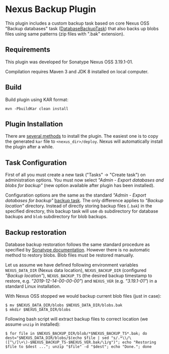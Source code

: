 # Nexus Backup Plugin

This plugin includes a custom backup task based on core Nexus OSS "Backup databases" task ([DatabaseBackupTask](https://github.com/sonatype/nexus-public/blob/master/components/nexus-core/src/main/java/org/sonatype/nexus/internal/backup/DatabaseBackupTask.java)) that also backs up blobs files using same patterns (zip files with ".bak" extension).

## Requirements

This plugin was developed for Sonatype Nexus OSS 3.19.1-01. 

Compilation requires Maven 3 and JDK 8 installed on local computer.

## Build 

Build plugin using KAR format:

```
mvn -PbuildKar clean install
```

## Plugin Installation

There are [several methods](https://sonatype-nexus-community.github.io/nexus-development-guides/plugin-install.html) to install the plugin. The easiest one is to copy the generated `kar` file to `<nexus_dir>/deploy`. Nexus will automatically install the plugin after a while. 

## Task Configuration

First of all you must create a new task ("Tasks" -> "Create task") on administration options. You must now select _"Admin - Export databases and blobs for backup"_ (new option available after plugin has been installed). 

Configuration options are the same as the standard _"Admin - Export databases for backup"_ [backup task](https://help.sonatype.com/repomanager3/backup-and-restore/configure-and-run-the-backup-task). The only difference applies to _"Backup location"_ directory. Instead of directly storing backup files (`.bak`) in the specified directory, this backup task will use `db` subdirectory for database backups and `blob` subdirectory for blob backups.      

## Backup restoration

Database backup restoration follows the same standard procedure as specified by [Sonatype documentation](https://help.sonatype.com/repomanager3/backup-and-restore/restore-exported-databases). However there is no automatic method to restory blobs. Blob files must be restored manually. 

Let us assume we have defined following environment variables `NEXUS_DATA_DIR` (Nexus data location), `NEXUS_BACKUP_DIR` (configured  _"Backup location"_), `NEXUS_BACKUP_TS` (the desired backup timestamp to restore, e.g. _"2019-12-14-00-00-00"_) and `NEXUS_VER` (e.g. _"3.19.1-01"_)  in a standard Linux installation.

With Nexus OSS stopped we would backup current blob files (just in case):
```
$ mv $NEXUS_DATA_DIR/blobs $NEXUS_DATA_DIR/blobs.bak
$ mkdir $NEXUS_DATA_DIR/blobs 
```

Following bash script will extract backup files to correct location (we assume `unzip` in installed):

```
$ for file in $NEXUS_BACKUP_DIR/blob/*$NEXUS_BACKUP_TS*.bak; do dest="$NEXUS_DATA_DIR/blobs/$(echo $file | sed "s/.*\\/\([^\/]\+\)-$NEXUS_BACKUP_TS-$NEXUS_VER.bak/\1/g")"; echo "Restoring $file to $dest ..."; unzip "$file" -d "$dest"; echo "Done."; done
```
